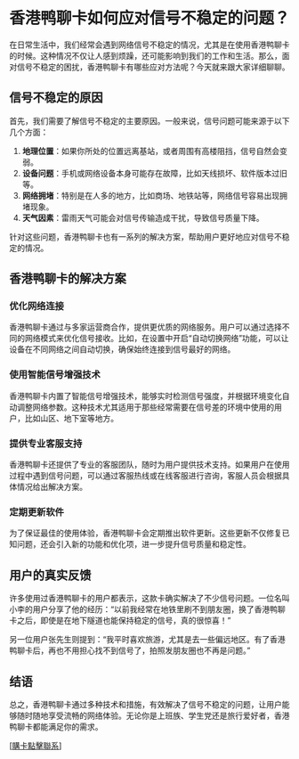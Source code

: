 # 香港鸭聊卡如何应对信号不稳定的问题？

在日常生活中，我们经常会遇到网络信号不稳定的情况，尤其是在使用香港鸭聊卡的时候。这种情况不仅让人感到烦躁，还可能影响到我们的工作和生活。那么，面对信号不稳定的困扰，香港鸭聊卡有哪些应对方法呢？今天就来跟大家详细聊聊。

## 信号不稳定的原因

首先，我们需要了解信号不稳定的主要原因。一般来说，信号问题可能来源于以下几个方面：

1. **地理位置**：如果你所处的位置远离基站，或者周围有高楼阻挡，信号自然会变弱。
2. **设备问题**：手机或网络设备本身可能存在故障，比如天线损坏、软件版本过旧等。
3. **网络拥堵**：特别是在人多的地方，比如商场、地铁站等，网络信号容易出现拥堵现象。
4. **天气因素**：雷雨天气可能会对信号传输造成干扰，导致信号质量下降。

针对这些问题，香港鸭聊卡也有一系列的解决方案，帮助用户更好地应对信号不稳定的情况。

## 香港鸭聊卡的解决方案

### 优化网络连接

香港鸭聊卡通过与多家运营商合作，提供更优质的网络服务。用户可以通过选择不同的网络模式来优化信号接收。比如，在设置中开启“自动切换网络”功能，可以让设备在不同网络之间自动切换，确保始终连接到信号最好的网络。

### 使用智能信号增强技术

香港鸭聊卡内置了智能信号增强技术，能够实时检测信号强度，并根据环境变化自动调整网络参数。这种技术尤其适用于那些经常需要在信号差的环境中使用的用户，比如山区、地下室等地方。

### 提供专业客服支持

香港鸭聊卡还提供了专业的客服团队，随时为用户提供技术支持。如果用户在使用过程中遇到信号问题，可以通过客服热线或在线客服进行咨询，客服人员会根据具体情况给出解决方案。

### 定期更新软件

为了保证最佳的使用体验，香港鸭聊卡会定期推出软件更新。这些更新不仅修复已知问题，还会引入新的功能和优化项，进一步提升信号质量和稳定性。

## 用户的真实反馈

许多使用过香港鸭聊卡的用户都表示，这款卡确实解决了不少信号问题。一位名叫小李的用户分享了他的经历：“以前我经常在地铁里刷不到朋友圈，换了香港鸭聊卡之后，即使是在地下隧道也能保持稳定的信号，真的很惊喜！”

另一位用户张先生则提到：“我平时喜欢旅游，尤其是去一些偏远地区。有了香港鸭聊卡后，再也不用担心找不到信号了，拍照发朋友圈也不再是问题。”

## 结语

总之，香港鸭聊卡通过多种技术和措施，有效解决了信号不稳定的问题，让用户能够随时随地享受流畅的网络体验。无论你是上班族、学生党还是旅行爱好者，香港鸭聊卡都能满足你的需求。

[[購卡點擊聯系](https://t.me/s/SXDXQF)]